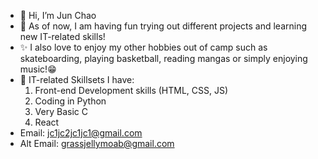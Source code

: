 - 👋 Hi, I’m Jun Chao
- 👀 As of now, I am having fun trying out different projects and learning new IT-related skills! 
- ✨ I also love to enjoy my other hobbies out of camp such as skateboarding, playing basketball, reading mangas or simply enjoying music!😁
- 🌱 IT-related Skillsets I have: 
  1) Front-end Development skills (HTML, CSS, JS)
  2) Coding in Python
  3) Very Basic C
  4) React 
- Email: jc1jc2jc1jc1@gmail.com 
- Alt Email: grassjellymoab@gmail.com


